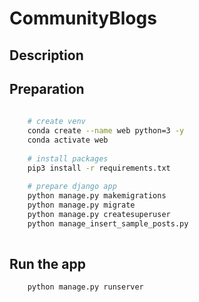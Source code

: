 # CommunityBlogs

## Description


## Preparation

```bash
  
    # create venv
    conda create --name web python=3 -y
    conda activate web
    
    # install packages
    pip3 install -r requirements.txt
    
    # prepare django app
    python manage.py makemigrations
    python manage.py migrate
    python manage.py createsuperuser
    python manage_insert_sample_posts.py
    

```

## Run the app

```bash
    python manage.py runserver
```
